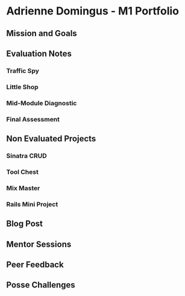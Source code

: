 # Adrienne Domingus - M1 Portfolio

## Mission and Goals

## Evaluation Notes

### Traffic Spy

### Little Shop

### Mid-Module Diagnostic

### Final Assessment

## Non Evaluated Projects

### Sinatra CRUD

### Tool Chest

### Mix Master

### Rails Mini Project

## Blog Post

## Mentor Sessions

## Peer Feedback

## Posse Challenges
